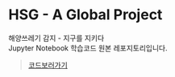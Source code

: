 # HSG - A Global Project
해양쓰레기 감지 - 지구를 지키다<br>
Jupyter Notebook 학습코드 원본 레포지토리입니다.<br>
> [코드보러가기](해쓰감final_YOLOv8.ipynb)
